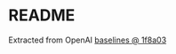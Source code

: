 # README

Extracted from OpenAI [baselines @ 1f8a03](https://github.com/openai/baselines/tree/1f8a03f3a62367526f20215188fb5ea4b9ec27e0)

